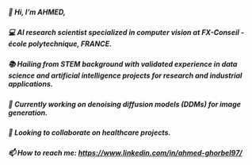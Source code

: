 ##### 👋 Hi, I’m AHMED,
##### 💻 AI research scientist specialized in computer vision at FX-Conseil - école polytechnique, FRANCE. 
##### 📚 Hailing from STEM background with validated experience in data science and artificial intelligence projects for research and industrial applications. 
##### 🌱 Currently working on denoising diffusion models (DDMs) for image generation.
##### 🤝 Looking to collaborate on healthcare projects.
##### 📫 How to reach me: https://www.linkedin.com/in/ahmed-ghorbel97/
